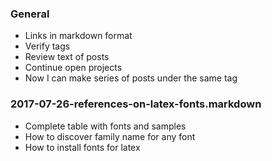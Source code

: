 ### General
- Links in markdown format
- Verify tags
- Review text of posts
- Continue open projects
- Now I can make series of posts under the same tag

### 2017-07-26-references-on-latex-fonts.markdown
- Complete table with fonts and samples
- How to discover family name for any font
- How to install fonts for latex
